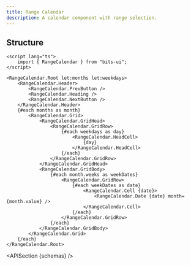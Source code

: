 ```yaml
---
title: Range Calendar
description: A calendar component with range selection.
---
```


<script>
	import { APISection, ComponentPreview, RangeCalendarDemo } from '@/components'
	export let schemas;
</script>

<ComponentPreview name="range-calendar-demo" comp="Range Calendar">

<RangeCalendarDemo slot="preview" />

</ComponentPreview>

## Structure

```svelte
<script lang="ts">
	import { RangeCalendar } from "bits-ui";
</script>

<RangeCalendar.Root let:months let:weekdays>
	<RangeCalendar.Header>
		<RangeCalendar.PrevButton />
		<RangeCalendar.Heading />
		<RangeCalendar.NextButton />
	</RangeCalendar.Header>
	{#each months as month}
		<RangeCalendar.Grid>
			<RangeCalendar.GridHead>
				<RangeCalendar.GridRow>
					{#each weekdays as day}
						<RangeCalendar.HeadCell>
							{day}
						</RangeCalendar.HeadCell>
					{/each}
				</RangeCalendar.GridRow>
			</RangeCalendar.GridHead>
			<RangeCalendar.GridBody>
				{#each month.weeks as weekDates}
					<RangeCalendar.GridRow>
						{#each weekDates as date}
							<RangeCalendar.Cell {date}>
								<RangeCalendar.Date {date} month={month.value} />
							</RangeCalendar.Cell>
						{/each}
					</RangeCalendar.GridRow>
				{/each}
			</RangeCalendar.GridBody>
		</RangeCalendar.Grid>
	{/each}
</RangeCalendar.Root>
```

<APISection {schemas} />
